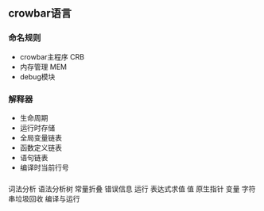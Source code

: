 ## crowbar语言

### 命名规则
- crowbar主程序 CRB
- 内存管理  MEM
- debug模块

### 解释器
- 生命周期
- 运行时存储
- 全局变量链表
- 函数定义链表
- 语句链表
- 编译时当前行号

###
词法分析
语法分析树
常量折叠
错误信息
运行
表达式求值
值
原生指针
变量
字符串垃圾回收
编译与运行

